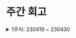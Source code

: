 # 주간 회고

<details>
	<summary>1주차: 230419 ~ 230430</summary>

### 😊Liked
framer-motion 을 사용하여 page transition 애니메이션을 구현해보았는데 처음 접해보는 라이브러리라 생소했지만 막상 구현하여 작동되는걸보니 신기하고 재밌었습니다!

### 😓Lacked
이전페이지와 다음페이지를 비교하여 페이지가 슬라이드처럼 왼쪽 오른쪽으로 이동해야하는데 이전페이지의 url값과 다음페이지의url 값을 비교하여 방향을 정하는 로직을 구현하는것이 어려웠습니다.

</details>
